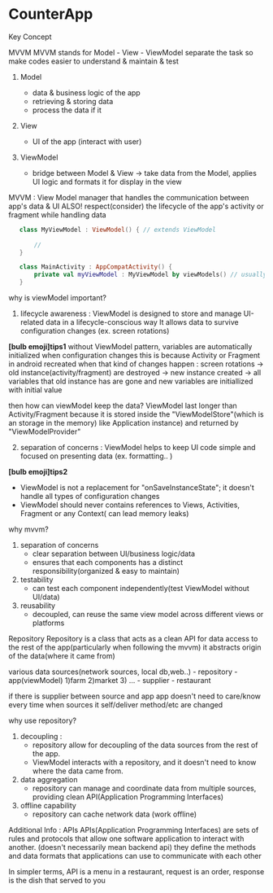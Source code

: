 # CounterApp



Key Concept

MVVM 
MVVM stands for Model - View - ViewModel
separate the task so make codes easier to understand & maintain & test

1. Model
   - data & business logic of the app
   - retrieving & storing data
   - process the data if it 

2. View
   - UI of the app (interact with user)

3. ViewModel
   - bridge between Model & View
      -> take data from the Model, applies UI logic and formats it for display in the view


MVVM : View Model
manager that handles the communication between app's data & UI
ALSO! respect(consider) the lifecycle of the app's activity or fragment while handling data

```kotlin
   class MyViewModel : ViewModel() { // extends ViewModel
       
       //
   }
```

```kotlin
   class MainActivity : AppCompatActivity() {
       private val myViewModel : MyViewModel by viewModels() // usually initialized in an activity or fragment
   }

```

why is viewModel important?
1. lifecycle awareness : ViewModel is designed to store and manage UI-related data in a lifecycle-conscious way
It allows data to survive configuration changes (ex. screen rotations)


**[bulb emoji]tips1** 
without ViewModel pattern, variables are automatically initialized when configuration changes
this is because Activity or Fragment in android recreated when that kind of changes happen
: screen rotations -> old instance(activity/fragment) are destroyed -> new instance created -> all variables that old instance has are gone and new variables are initiallized with initial value

then how can viewModel keep the data?
ViewModel last longer than Activity/Fragment 
because it is stored inside the "ViewModelStore"(which is an storage in the memory) like Application instance)
and returned by "ViewModelProvider"

2. separation of concerns : 
ViewModel helps to keep UI code simple and focused on presenting data (ex. formatting.. )


**[bulb emoji]tips2**
- ViewModel is not a replacement for "onSaveInstanceState"; it doesn't handle all types of configuration changes
- ViewModel should never contains references to Views, Activities, Fragment or any Context( can lead memory leaks)

why mvvm?
1. separation of concerns
    - clear separation between UI/business logic/data
    - ensures that each components has a distinct responsibility(organized & easy to maintain)
2. testability
    - can test each component independently(test ViewModel without UI/data)
3. reusability
    - decoupled, can reuse the same view model across different views or platforms


Repository
Repository is a class that acts as a clean API for data access to the rest of the app(particularly when following the mvvm)
it abstracts origin of the data(where it came from)

various data sources(network sources, local db,web..) - repository - app(viewModel)
1)farm 2)market 3) ... - supplier - restaurant

if there is supplier between source and app
app doesn't need to care/know every time when sources it self/deliver method/etc are changed


why use repository?
1. decoupling : 
   - repository allow for decoupling of the data sources from the rest of the app.
   - ViewModel interacts with a repository, and it doesn't need to know where the data came from.
2. data aggregation
   - repository can manage and coordinate data from multiple sources, providing clean API(Application Programming Interfaces)
3. offline capability 
   - repository can cache network data (work offline)

   
Additional Info : APIs
APIs(Application Programming Interfaces) are sets of rules and protocols that allow one software application to interact with another.
(doesn't necessarily mean backend api) 
they define the methods and data formats that applications can use to communicate with each other

In simpler terms, API is a menu in a restaurant, request is an order, response is the dish that served to you 